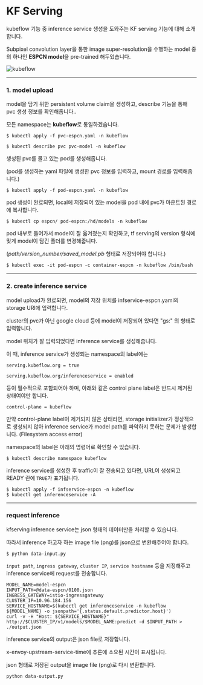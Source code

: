 # KF Serving

kubeflow 기능 중 inference service 생성을 도와주는 KF serving 기능에 대해 소개합니다.

Subpixel convolution layer을 통한 image super-resolution을 수행하는 model 중의 하나인 **ESPCN model**을 pre-trained 해두었습니다.

![kubeflow](https://www.kubeflow.org/docs/components/serving/kfserving.png)

---


### 1. model upload

model을 담기 위한 persistent volume claim을 생성하고, describe 기능을 통해 pvc 생성 정보를 확인해줍니다..

모든 namespace는 **kubeflow**로 통일하겠습니다.

~~~
$ kubectl apply -f pvc-espcn.yaml -n kubeflow

$ kubectl describe pvc pvc-model -n kubeflow
~~~

생성된 pvc를 물고 있는 pod를 생성해줍니다. 

(pod를 생성하는 yaml 파일에 생성한 pvc 정보를 입력하고, mount 경로를 입력해줍니다.)

~~~
$ kubectl apply -f pod-espcn.yaml -n kubeflow
~~~

pod 생성이 완료되면, local에 저장되어 있는 model을 pod 내에 pvc가 마운트된 경로에 복사합니다.

~~~
$ kubectl cp espcn/ pod-espcn:/hd/models -n kubeflow 
~~~

pod 내부로 들어가서 model이 잘 옮겨졌는지 확인하고, tf serving의 version 형식에 맞게 model이 담긴 폴더를 변경해줍니다.

(*path/version_number/saved_model.pb* 형태로 저장되어야 합니다.)

~~~
$ kubectl exec -it pod-espcn -c container-espcn -n kubeflow /bin/bash
~~~

---

### 2. create inference service

model upload가 완료되면, model의 저장 위치를 infservice-espcn.yaml의 storage URI에 입력합니다.

cluster의 pvc가 아닌 google cloud 등에 model이 저장되어 있다면 "gs:" 의 형태로 입력합니다. 

model 위치가 잘 입력되었다면 inference service를 생성해줍니다.

이 때, inference service가 생성되는 namespace의 label에는 

`serving.kubeflow.org = true`

`serving.kubeflow.org/inferenceservice = enabled`
 
등이 필수적으로 포함되어야 하며, 아래와 같은 control plane label은 반드시 제거된 상태여야만 합니다.

`control-plane = kubeflow`

만약 control-plane label이 제거되지 않은 상태라면, storage initializer가 정상적으로 생성되지 않아 inference service가 model path를 파악하지 못하는 문제가 발생합니다. (Filesystem access error)

namespace의 label은 아래의 명령어로 확인할 수 있습니다.

~~~
$ kubectl describe namespace kubeflow
~~~

inference service를 생성한 후 traffic이 잘 전송되고 있다면, URL이 생성되고 READY 란에 `TRUE`가 표기됩니다.

~~~
$ kubectl apply -f infservice-espcn -n kubeflow
$ kubectl get inferenceservice -A
~~~

---

### request inference

kfserving inference service는 json 형태의 데이터만을 처리할 수 있습니다.

따라서 inference 하고자 하는 image file (png)를 json으로 변환해주어야 합니다.

```
$ python data-input.py
```

`input path`, `ingress gateway`, `cluster IP`, `service hostname` 등을 지정해주고 inference service에 request를 전송합니다.

```
MODEL_NAME=model-espcn
INPUT_PATH=@data-espcn/0100.json
INGRESS_GATEWAY=istio-ingressgateway
CLUSTER_IP=10.96.184.156
SERVICE_HOSTNAME=$(kubectl get inferenceservice -n kubeflow ${MODEL_NAME} -o jsonpath='{.status.default.predictor.host}')
curl -v -H "Host: ${SERVICE_HOSTNAME}" http://$CLUSTER_IP/v1/models/$MODEL_NAME:predict -d $INPUT_PATH > ./output.json
```

inference service의 output은 json file로 저장합니다.

x-envoy-upstream-service-time에 추론에 소요된 시간이 표시됩니다.

json 형태로 저장된 output을 image file (png)로 다시 변환합니다.

```
python data-output.py
```



